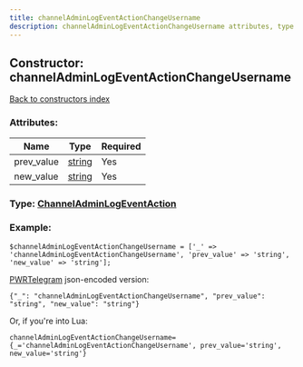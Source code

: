 ```yaml
---
title: channelAdminLogEventActionChangeUsername
description: channelAdminLogEventActionChangeUsername attributes, type and example
---
```

## Constructor: channelAdminLogEventActionChangeUsername  
[Back to constructors index](index.md)



### Attributes:

| Name     |    Type       | Required |
|----------|---------------|----------|
|prev\_value|[string](../types/string.md) | Yes|
|new\_value|[string](../types/string.md) | Yes|



### Type: [ChannelAdminLogEventAction](../types/ChannelAdminLogEventAction.md)


### Example:

```
$channelAdminLogEventActionChangeUsername = ['_' => 'channelAdminLogEventActionChangeUsername', 'prev_value' => 'string', 'new_value' => 'string'];
```  

[PWRTelegram](https://pwrtelegram.xyz) json-encoded version:

```
{"_": "channelAdminLogEventActionChangeUsername", "prev_value": "string", "new_value": "string"}
```


Or, if you're into Lua:  


```
channelAdminLogEventActionChangeUsername={_='channelAdminLogEventActionChangeUsername', prev_value='string', new_value='string'}

```


